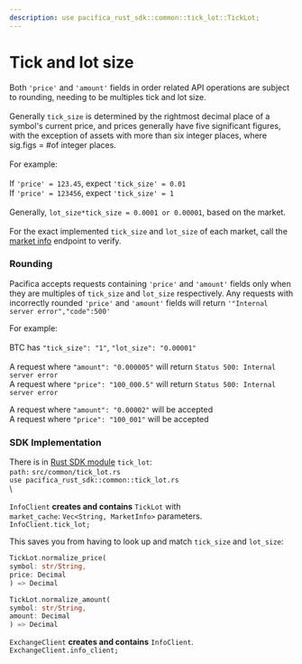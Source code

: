 ```yaml
---
description: use pacifica_rust_sdk::common::tick_lot::TickLot;
---
```


# Tick and lot size

Both `'price'` and `'amount'` fields in order related API operations are subject to rounding, needing to be multiples tick and lot size.\
\
Generally `tick_size` is determined by the rightmost decimal place of a symbol's current price, and prices generally have five significant figures, with the exception of assets with more than six integer places, where sig.figs = #of integer places.\
\
For example:\
\
If `'price' = 123.45`, expect `'tick_size' = 0.01`\
If `'price' = 123456`, expect `'tick_size' = 1`\
\
Generally, `lot_size*tick_size = 0.0001 or 0.00001`, based on the market.\
\
For the exact implemented `tick_size` and `lot_size` of each market, call the [market info](https://docs.pacifica.fi/api-documentation/api/rest-api/markets/get-market-info) endpoint to verify.

### Rounding

Pacifica accepts requests containing `'price'` and `'amount'` fields only when they are multiples of `tick_size` and `lot_size` respectively. Any requests with incorrectly rounded `'price'` and `'amount'` fields will return `'"Internal server error","code":500'`

For example:\
\
BTC has `"tick_size": "1"`, `"lot_size": "0.00001"`\
\
A request where `"amount": "0.000005"` will return `Status 500: Internal server error`\
A request where `"price": "100_000.5"` will return `Status 500: Internal server error`

A request where `"amount": "0.00002"` will be accepted\
A request where `"price": "100_001"` will be accepted

### SDK Implementation

There is in [Rust SDK module](../src/common/tick_lot.rs) `tick_lot`:\
`path:` `src/common/tick_lot.rs` \
`use pacifica_rust_sdk::common::tick_lot.rs`\
\


`InfoClient` **creates and contains** `TickLot` with \
`market_cache`: `Vec<String, MarketInfo>` parameters.\
`InfoClient.tick_lot;`

This saves you from having to look up and match `tick_size` and `lot_size`:

```rust
TickLot.normalize_price(
symbol: str/String, 
price: Decimal
) => Decimal

TickLot.normalize_amount(
symbol: str/String, 
amount: Decimal
) => Decimal
```

`ExchangeClient` **creates and contains** `InfoClient`.\
`ExchangeClient.info_client;`

